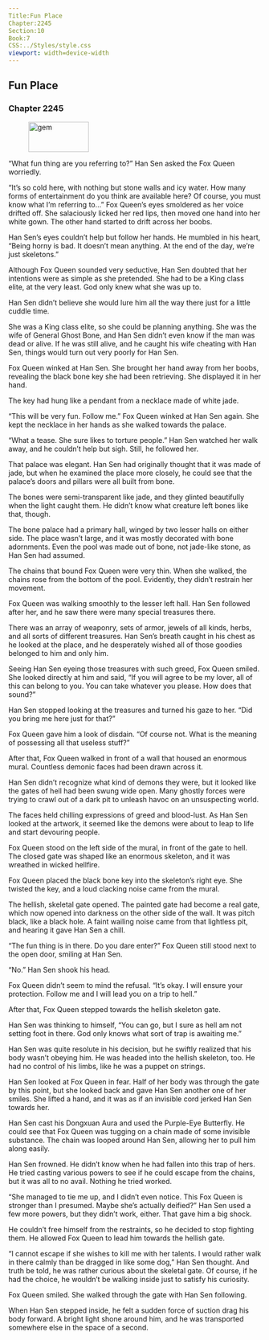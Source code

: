```yaml
---
Title:Fun Place 
Chapter:2245 
Section:10 
Book:7 
CSS:../Styles/style.css 
viewport: width=device-width
---
```

  
## Fun Place
### Chapter 2245
  
<figure>
	<img src="../Images/gem.gif" alt="gem" id="gem" width="120" height="60" />
</figure>
  

  
“What fun thing are you referring to?” Han Sen asked the Fox Queen worriedly.

“It’s so cold here, with nothing but stone walls and icy water. How many forms of entertainment do you think are available here? Of course, you must know what I’m referring to…” Fox Queen’s eyes smoldered as her voice drifted off. She salaciously licked her red lips, then moved one hand into her white gown. The other hand started to drift across her boobs.

Han Sen’s eyes couldn’t help but follow her hands. He mumbled in his heart, “Being horny is bad. It doesn’t mean anything. At the end of the day, we’re just skeletons.”

Although Fox Queen sounded very seductive, Han Sen doubted that her intentions were as simple as she pretended. She had to be a King class elite, at the very least. God only knew what she was up to.

Han Sen didn’t believe she would lure him all the way there just for a little cuddle time.

She was a King class elite, so she could be planning anything. She was the wife of General Ghost Bone, and Han Sen didn’t even know if the man was dead or alive. If he was still alive, and he caught his wife cheating with Han Sen, things would turn out very poorly for Han Sen.

Fox Queen winked at Han Sen. She brought her hand away from her boobs, revealing the black bone key she had been retrieving. She displayed it in her hand.

The key had hung like a pendant from a necklace made of white jade.

“This will be very fun. Follow me.” Fox Queen winked at Han Sen again. She kept the necklace in her hands as she walked towards the palace.

“What a tease. She sure likes to torture people.” Han Sen watched her walk away, and he couldn’t help but sigh. Still, he followed her.

That palace was elegant. Han Sen had originally thought that it was made of jade, but when he examined the place more closely, he could see that the palace’s doors and pillars were all built from bone.

The bones were semi-transparent like jade, and they glinted beautifully when the light caught them. He didn’t know what creature left bones like that, though.

The bone palace had a primary hall, winged by two lesser halls on either side. The place wasn’t large, and it was mostly decorated with bone adornments. Even the pool was made out of bone, not jade-like stone, as Han Sen had assumed.

The chains that bound Fox Queen were very thin. When she walked, the chains rose from the bottom of the pool. Evidently, they didn’t restrain her movement.

Fox Queen was walking smoothly to the lesser left hall. Han Sen followed after her, and he saw there were many special treasures there.

There was an array of weaponry, sets of armor, jewels of all kinds, herbs, and all sorts of different treasures. Han Sen’s breath caught in his chest as he looked at the place, and he desperately wished all of those goodies belonged to him and only him.

Seeing Han Sen eyeing those treasures with such greed, Fox Queen smiled. She looked directly at him and said, “If you will agree to be my lover, all of this can belong to you. You can take whatever you please. How does that sound?”

Han Sen stopped looking at the treasures and turned his gaze to her. “Did you bring me here just for that?”

Fox Queen gave him a look of disdain. “Of course not. What is the meaning of possessing all that useless stuff?”

After that, Fox Queen walked in front of a wall that housed an enormous mural. Countless demonic faces had been drawn across it.

Han Sen didn’t recognize what kind of demons they were, but it looked like the gates of hell had been swung wide open. Many ghostly forces were trying to crawl out of a dark pit to unleash havoc on an unsuspecting world.

The faces held chilling expressions of greed and blood-lust. As Han Sen looked at the artwork, it seemed like the demons were about to leap to life and start devouring people.

Fox Queen stood on the left side of the mural, in front of the gate to hell. The closed gate was shaped like an enormous skeleton, and it was wreathed in wicked hellfire.

Fox Queen placed the black bone key into the skeleton’s right eye. She twisted the key, and a loud clacking noise came from the mural.

The hellish, skeletal gate opened. The painted gate had become a real gate, which now opened into darkness on the other side of the wall. It was pitch black, like a black hole. A faint wailing noise came from that lightless pit, and hearing it gave Han Sen a chill.

“The fun thing is in there. Do you dare enter?” Fox Queen still stood next to the open door, smiling at Han Sen.

“No.” Han Sen shook his head.

Fox Queen didn’t seem to mind the refusal. “It’s okay. I will ensure your protection. Follow me and I will lead you on a trip to hell.”

After that, Fox Queen stepped towards the hellish skeleton gate.

Han Sen was thinking to himself, “You can go, but I sure as hell am not setting foot in there. God only knows what sort of trap is awaiting me.”

Han Sen was quite resolute in his decision, but he swiftly realized that his body wasn’t obeying him. He was headed into the hellish skeleton, too. He had no control of his limbs, like he was a puppet on strings.

Han Sen looked at Fox Queen in fear. Half of her body was through the gate by this point, but she looked back and gave Han Sen another one of her smiles. She lifted a hand, and it was as if an invisible cord jerked Han Sen towards her.

Han Sen cast his Dongxuan Aura and used the Purple-Eye Butterfly. He could see that Fox Queen was tugging on a chain made of some invisible substance. The chain was looped around Han Sen, allowing her to pull him along easily.

Han Sen frowned. He didn’t know when he had fallen into this trap of hers. He tried casting various powers to see if he could escape from the chains, but it was all to no avail. Nothing he tried worked.

“She managed to tie me up, and I didn’t even notice. This Fox Queen is stronger than I presumed. Maybe she’s actually deified?” Han Sen used a few more powers, but they didn’t work, either. That gave him a big shock.

He couldn’t free himself from the restraints, so he decided to stop fighting them. He allowed Fox Queen to lead him towards the hellish gate.

“I cannot escape if she wishes to kill me with her talents. I would rather walk in there calmly than be dragged in like some dog,” Han Sen thought. And truth be told, he was rather curious about the skeletal gate. Of course, if he had the choice, he wouldn’t be walking inside just to satisfy his curiosity.

Fox Queen smiled. She walked through the gate with Han Sen following.

When Han Sen stepped inside, he felt a sudden force of suction drag his body forward. A bright light shone around him, and he was transported somewhere else in the space of a second.